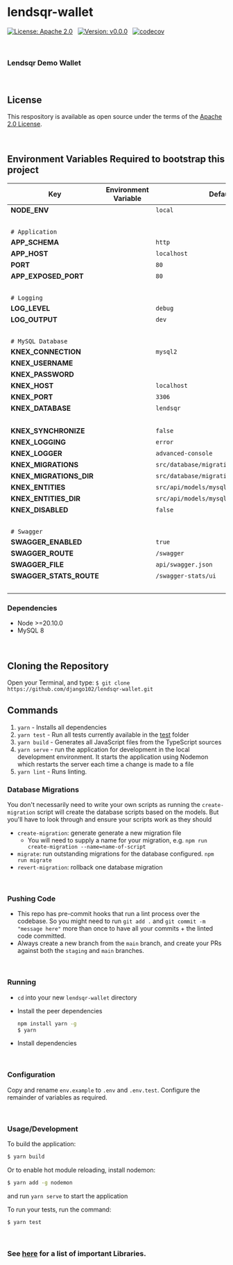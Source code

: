 # lendsqr-wallet

[![License: Apache 2.0](https://img.shields.io/badge/License-Apache_2.0-blue.svg)](LICENSE.)
&nbsp;
[![Version: v0.0.0](https://img.shields.io/badge/Lendsqr_Wallet-v0.0.0-blue?style=flat&logo=money)](CHANGELOG.md)
&nbsp;
[![codecov](https://codecov.io/gh/django102/lendsqr-wallet/graph/badge.svg?token=FsVdxFIsVR)](https://codecov.io/gh/django102/lendsqr-wallet)
&nbsp;


&nbsp;

### Lendsqr Demo Wallet

&nbsp;

## License
This respository is available as open source under the terms of the [Apache 2.0 License](https://opensource.org/licenses/Apache-2.0).


&nbsp;

## Environment Variables Required to bootstrap this project

| Key                        | Environment Variable   | Default                                                                                           |
| -------------------------- | ---------------------- | ------------------------------------------------------------------------------------------------- |
| **NODE_ENV**               |                        | `local`                                                                                           |
| &nbsp;                     |                        |                                                                                                   |
| `# Application`            |                        |                                                                                                   |
| **APP_SCHEMA**             |                        | `http`                                                                                            |
| **APP_HOST**               |                        | `localhost`                                                                                       |
| **PORT**                   |                        | `80`                                                                                              |
| **APP_EXPOSED_PORT**       |                        | `80`                                                                                              |
| &nbsp;                     |                        |                                                                                                   |
| `# Logging`                |                        |                                                                                                   |
| **LOG_LEVEL**              |                        | `debug`                                                                                           |
| **LOG_OUTPUT**             |                        | `dev`                                                                                             |
| &nbsp;                     |                        |                                                                                                   |
| `# MySQL Database`         |                        |                                                                                                   |
| **KNEX_CONNECTION**        |                        | `mysql2`                                                                                          |
| **KNEX_USERNAME**          |                        |                                                                                                   |
| **KNEX_PASSWORD**          |                        |                                                                                                   |
| **KNEX_HOST**              |                        | `localhost`                                                                                       |
| **KNEX_PORT**              |                        | `3306`                                                                                            |
| **KNEX_DATABASE**          |                        | `lendsqr`                                                                                         |
| &nbsp;                     |                        |                                                                                                   |
| **KNEX_SYNCHRONIZE**       |                        | `false`                                                                                           |
| **KNEX_LOGGING**           |                        | `error`                                                                                           |
| **KNEX_LOGGER**            |                        | `advanced-console`                                                                                |
| **KNEX_MIGRATIONS**        |                        | `src/database/migrations/mysql/**/*.ts`                                                           |
| **KNEX_MIGRATIONS_DIR**    |                        | `src/database/migrations/mysql`                                                                   |
| **KNEX_ENTITIES**          |                        | `src/api/models/mysql/**/*.ts`                                                                    |
| **KNEX_ENTITIES_DIR**      |                        | `src/api/models/mysql`                                                                            |
| **KNEX_DISABLED**          |                        | `false`                                                                                           |
| &nbsp;                     |                        |                                                                                                   |
| `# Swagger`                |                        |                                                                                                   |
| **SWAGGER_ENABLED**        |                        | `true`                                                                                            |
| **SWAGGER_ROUTE**          |                        | `/swagger`                                                                                        |
| **SWAGGER_FILE**           |                        | `api/swagger.json`                                                                                |
| **SWAGGER_STATS_ROUTE**    |                        | `/swagger-stats/ui`                                                                               |
| &nbsp;                     |                        |                                                                                                   |



### Dependencies
- Node >=20.10.0
- MySQL 8

&nbsp;

## Cloning the Repository
Open your Terminal, and type:
`$ git clone https://github.com/django102/lendsqr-wallet.git`


## Commands
1. `yarn` - Installs all dependencies
2. `yarn test` - Run all tests currently available in the [test](test) folder
3. `yarn build` - Generates all JavaScript files from the TypeScript sources
4. `yarn serve` - run the application for development in the local development environment. It starts the application using Nodemon which restarts the server each time a change is made to a file
5. `yarn lint` - Runs linting.



### Database Migrations
You don't necessarily need to write your own scripts as running the `create-migration` script will create the database scripts based on the models. But you'll have to look through and ensure your scripts work as they should

- `create-migration`: generate generate a new migration file
  - You will need to supply a name for your migration, e.g. `npm run create-migration --name=name-of-script`
- `migrate`: run outstanding migrations for the database configured. `npm run migrate`
- `revert-migration`: rollback one database migration


&nbsp;

### Pushing Code
- This repo has pre-commit hooks that run a lint process over the codebase. So you might need to run `git add .` and `git commit -m "message here"` more than once to have all your commits + the linted code committed.
- Always create a new branch from the `main` branch, and create your PRs against both the `staging` and `main` branches.


&nbsp;

### Running

- `cd` into your new `lendsqr-wallet` directory
- Install the peer dependencies

  ```bash
  npm install yarn -g
  $ yarn
  ```

- Install dependencies

&nbsp;

### Configuration
Copy and rename `env.example` to `.env` and `.env.test`. Configure the remainder of variables as required.

&nbsp;

### Usage/Development

To build the application:
```bash
$ yarn build
```

Or to enable hot module reloading, install nodemon:
```bash
$ yarn add -g nodemon
```
and run `yarn serve` to start the application

To run your tests, run the command:
```bash
$ yarn test
```

&nbsp;

### See [here](README_LIBRARIES.md) for a list of important Libraries.
